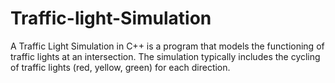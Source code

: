 # Traffic-light-Simulation
A Traffic Light Simulation in C++ is a program that models the functioning of traffic lights at an intersection. The simulation typically includes the cycling of traffic lights (red, yellow, green) for each direction. 
